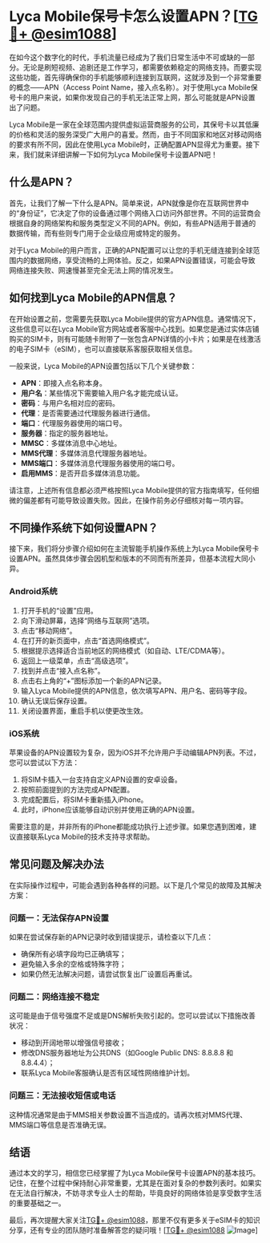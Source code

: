 # Lyca Mobile保号卡怎么设置APN？[[TG💪+ @esim1088](https://t.me/s/esim1088)]

在如今这个数字化的时代，手机流量已经成为了我们日常生活中不可或缺的一部分。无论是刷短视频、追剧还是工作学习，都需要依赖稳定的网络支持。而要实现这些功能，首先得确保你的手机能够顺利连接到互联网，这就涉及到一个非常重要的概念——APN（Access Point Name，接入点名称）。对于使用Lyca Mobile保号卡的用户来说，如果你发现自己的手机无法正常上网，那么可能就是APN设置出了问题。

Lyca Mobile是一家在全球范围内提供虚拟运营商服务的公司，其保号卡以其低廉的价格和灵活的服务深受广大用户的喜爱。然而，由于不同国家和地区对移动网络的要求有所不同，因此在使用Lyca Mobile时，正确配置APN显得尤为重要。接下来，我们就来详细讲解一下如何为Lyca Mobile保号卡设置APN吧！

## 什么是APN？

首先，让我们了解一下什么是APN。简单来说，APN就像是你在互联网世界中的“身份证”，它决定了你的设备通过哪个网络入口访问外部世界。不同的运营商会根据自身的网络架构和服务类型定义不同的APN。例如，有些APN适用于普通的数据传输，而有些则专门用于企业级应用或特定的服务。

对于Lyca Mobile的用户而言，正确的APN配置可以让您的手机无缝连接到全球范围内的数据网络，享受流畅的上网体验。反之，如果APN设置错误，可能会导致网络连接失败、网速慢甚至完全无法上网的情况发生。

## 如何找到Lyca Mobile的APN信息？

在开始设置之前，您需要先获取Lyca Mobile提供的官方APN信息。通常情况下，这些信息可以在Lyca Mobile官方网站或者客服中心找到。如果您是通过实体店铺购买的SIM卡，则有可能随卡附带了一张包含APN详情的小卡片；如果是在线激活的电子SIM卡（eSIM），也可以直接联系客服获取相关信息。

一般来说，Lyca Mobile的APN设置包括以下几个关键参数：
- **APN**：即接入点名称本身。
- **用户名**：某些情况下需要输入用户名才能完成认证。
- **密码**：与用户名相对应的密码。
- **代理**：是否需要通过代理服务器进行通信。
- **端口**：代理服务器使用的端口号。
- **服务器**：指定的服务器地址。
- **MMSC**：多媒体消息中心地址。
- **MMS代理**：多媒体消息代理服务器地址。
- **MMS端口**：多媒体消息代理服务器使用的端口号。
- **启用MMS**：是否开启多媒体消息功能。

请注意，上述所有信息都必须严格按照Lyca Mobile提供的官方指南填写，任何细微的偏差都有可能导致设置失败。因此，在操作前务必仔细核对每一项内容。

## 不同操作系统下如何设置APN？

接下来，我们将分步骤介绍如何在主流智能手机操作系统上为Lyca Mobile保号卡设置APN。虽然具体步骤会因机型和版本的不同而有所差异，但基本流程大同小异。

### Android系统

1. 打开手机的“设置”应用。
2. 向下滑动屏幕，选择“网络与互联网”选项。
3. 点击“移动网络”。
4. 在打开的新页面中，点击“首选网络模式”。
5. 根据提示选择适合当前地区的网络模式（如自动、LTE/CDMA等）。
6. 返回上一级菜单，点击“高级选项”。
7. 找到并点击“接入点名称”。
8. 点击右上角的“+”图标添加一个新的APN记录。
9. 输入Lyca Mobile提供的APN信息，依次填写APN、用户名、密码等字段。
10. 确认无误后保存设置。
11. 关闭设置界面，重启手机以使更改生效。

### iOS系统

苹果设备的APN设置较为复杂，因为iOS并不允许用户手动编辑APN列表。不过，您可以尝试以下方法：

1. 将SIM卡插入一台支持自定义APN设置的安卓设备。
2. 按照前面提到的方法完成APN配置。
3. 完成配置后，将SIM卡重新插入iPhone。
4. 此时，iPhone应该能够自动识别并使用正确的APN设置。

需要注意的是，并非所有的iPhone都能成功执行上述步骤。如果您遇到困难，建议直接联系Lyca Mobile的技术支持寻求帮助。

## 常见问题及解决办法

在实际操作过程中，可能会遇到各种各样的问题。以下是几个常见的故障及其解决方案：

### 问题一：无法保存APN设置

如果在尝试保存新的APN记录时收到错误提示，请检查以下几点：
- 确保所有必填字段均已正确填写；
- 避免输入多余的空格或特殊字符；
- 如果仍然无法解决问题，请尝试恢复出厂设置后再重试。

### 问题二：网络连接不稳定

这可能是由于信号强度不足或是DNS解析失败引起的。您可以尝试以下措施改善状况：
- 移动到开阔地带以增强信号接收；
- 修改DNS服务器地址为公共DNS（如Google Public DNS: 8.8.8.8 和 8.8.4.4）；
- 联系Lyca Mobile客服确认是否有区域性网络维护计划。

### 问题三：无法接收短信或电话

这种情况通常是由于MMS相关参数设置不当造成的。请再次核对MMS代理、MMS端口等信息是否准确无误。

## 结语

通过本文的学习，相信您已经掌握了为Lyca Mobile保号卡设置APN的基本技巧。记住，在整个过程中保持耐心非常重要，尤其是在面对复杂的参数列表时。如果实在无法自行解决，不妨寻求专业人士的帮助，毕竟良好的网络体验是享受数字生活的重要基础之一。

最后，再次提醒大家关注[TG💪+ @esim1088](https://t.me/s/esim1088)，那里不仅有更多关于eSIM卡的知识分享，还有专业的团队随时准备解答您的疑问哦！[[TG💪+ @esim1088](https://t.me/s/esim1088) ![Image](https://i.postimg.cc/4NQfJmqS/Snipaste-2025-05-13-00-14-12.png)]